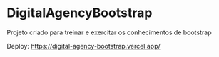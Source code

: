 # DigitalAgencyBootstrap
Projeto criado para treinar e exercitar os conhecimentos de bootstrap

Deploy: https://digital-agency-bootstrap.vercel.app/
